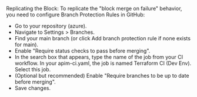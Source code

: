 Replicating the Block: To replicate the "block merge on failure" behavior, you need to configure Branch Protection Rules in GitHub:

- Go to your repository (azure).
- Navigate to Settings > Branches.
- Find your main branch (or click Add branch protection rule if none exists for main).
- Enable "Require status checks to pass before merging".
- In the search box that appears, type the name of the job from your CI workflow. In your apim-ci.yaml, the job is named Terraform CI (Dev Env). Select this job.
- (Optional but recommended) Enable "Require branches to be up to date before merging".
- Save changes.